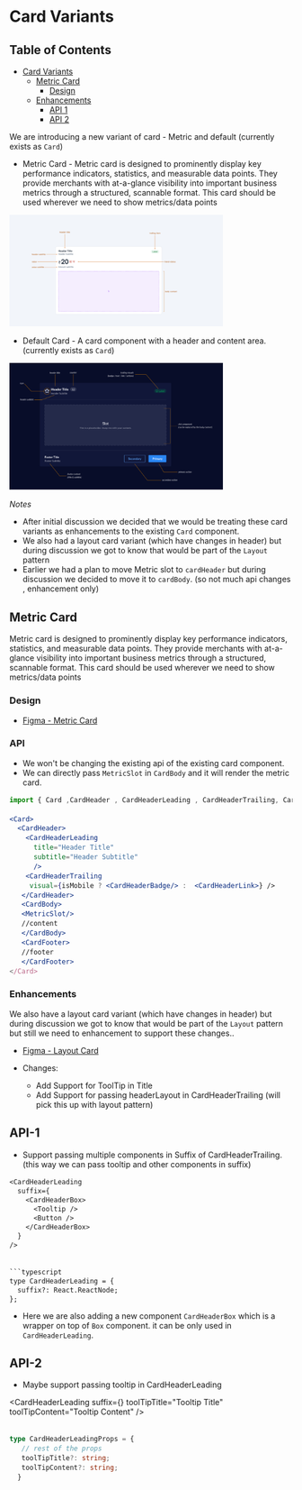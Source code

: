 # Card Variants

## Table of Contents
- [Card Variants](#card-variants)
  - [Metric Card](#metric-card)
    - [Design](#design)
  - [Enhancements](#enhancements)
    - [API 1](#api-1)
    - [API 2](#api-2)

    

We are introducing a new variant of card -  Metric and default (currently exists as `Card`)

- Metric Card - Metric card is designed to prominently display key performance indicators, statistics, and measurable data points. They provide merchants with at-a-glance visibility into important business metrics through a structured, scannable format. This card should be used wherever we need to show metrics/data points

<img src="./metric.png" alt="Metric Card" width="380"  />

- Default Card - A card component with a header and content area. (currently exists as `Card`)

<img src="./card-anatomy.png" alt="Default Card"  width="380"/>

*Notes*


- After initial discussion we decided that we would be treating these card variants as enhancements to the existing `Card` component. 
- We also had a layout card variant (which have changes in header) but during discussion we got to know that would be part of the `Layout` pattern
- Earlier we had a plan to move Metric slot to `cardHeader` but during discussion we decided to move it to `cardBody`.  (so not much api changes , enhancement only)

## Metric Card

Metric card is designed to prominently display key performance indicators, statistics, and measurable data points. They provide merchants with at-a-glance visibility into important business metrics through a structured, scannable format. This card should be used wherever we need to show metrics/data points

### Design

- [Figma - Metric Card](https://www.figma.com/design/yKBlpifyZvi28APkmlY5Td/-Research--Cards--v2-?node-id=1448-6614&m=dev)

### API 
* We won't be changing the existing api of the existing card component.
* We can directly pass `MetricSlot` in `CardBody` and it will render the metric card.

```jsx
import { Card ,CardHeader , CardHeaderLeading , CardHeaderTrailing, CardHeaderBadge , CardHeaderLink ,CardHeaderButton } from '@razorpay/blade/components';

<Card>
  <CardHeader>
    <CardHeaderLeading
      title="Header Title"
      subtitle="Header Subtitle"
      />
    <CardHeaderTrailing
     visual={isMobile ? <CardHeaderBadge/> :  <CardHeaderLink>} />
   </CardHeader>
   <CardBody>
   <MetricSlot/>
   //content
   </CardBody>
   <CardFooter>
   //footer
   </CardFooter>
</Card>
```

### Enhancements

We also have a layout card variant (which have changes in header) but during discussion we got to know that would be part of the `Layout` pattern
but still we need to enhancement to support these changes.. 

- [Figma - Layout Card ](https://www.figma.com/design/yKBlpifyZvi28APkmlY5Td/-Research--Cards--v2-?node-id=1429-61697&p=f&m=dev)


- Changes: 
  - Add Support for ToolTip in Title 
  - Add Support for passing headerLayout in CardHeaderTrailing (will pick this up with layout pattern)
  


## API-1
* Support passing multiple components in Suffix of CardHeaderTrailing. (this way we can pass tooltip and other components in suffix)
```tsx
<CardHeaderLeading
  suffix={
    <CardHeaderBox>
      <Tooltip />
      <Button />
    </CardHeaderBox>
  }
/>


```typescript
type CardHeaderLeading = {
  suffix?: React.ReactNode;
};
```
* Here we are also adding a new component `CardHeaderBox` which is a wrapper on top of `Box` component. it can be only used in `CardHeaderLeading`.

## API-2
* Maybe support passing tooltip  in CardHeaderLeading


<CardHeaderLeading
  suffix={<CardHeaderBadge />}
  toolTipTitle="Tooltip Title"
  toolTipContent="Tooltip Content"
/>

```typescript

type CardHeaderLeadingProps = {
   // rest of the props
   toolTipTitle?: string;
   toolTipContent?: string;
  }

```
